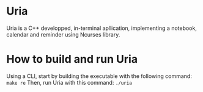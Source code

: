 # Uria
Uria is a C++ developped, in-terminal apllication, implementing a notebook, calendar and reminder using Ncurses library.

# How to build and run Uria
Using a CLI, start by building the executable with the following command:
```make re```
Then, run Uria with this command:
```./uria```
